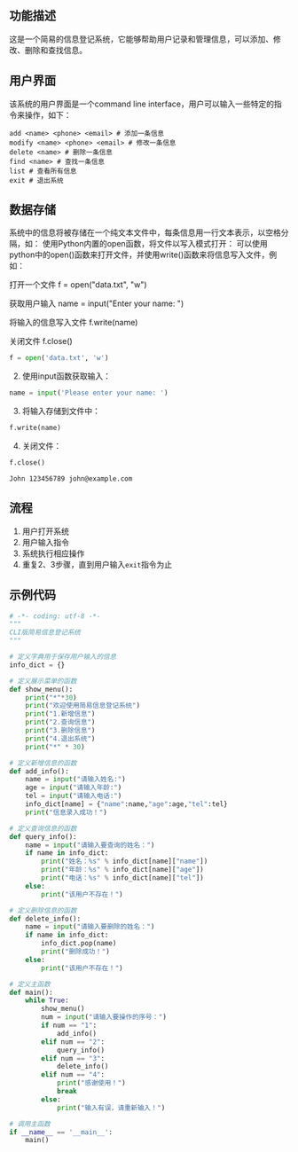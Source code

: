 

## 功能描述

这是一个简易的信息登记系统，它能够帮助用户记录和管理信息，可以添加、修改、删除和查找信息。

## 用户界面

该系统的用户界面是一个command line interface，用户可以输入一些特定的指令来操作，如下：

```
add <name> <phone> <email> # 添加一条信息
modify <name> <phone> <email> # 修改一条信息
delete <name> # 删除一条信息
find <name> # 查找一条信息
list # 查看所有信息
exit # 退出系统
```

## 数据存储

系统中的信息将被存储在一个纯文本文件中，每条信息用一行文本表示，以空格分隔，如：
使用Python内置的open函数，将文件以写入模式打开：
可以使用python中的open()函数来打开文件，并使用write()函数来将信息写入文件，例如：

 打开一个文件
f = open("data.txt", "w")

 获取用户输入
name = input("Enter your name: ")

 将输入的信息写入文件
f.write(name)

 关闭文件
f.close()
```python
f = open('data.txt', 'w')
```

2. 使用input函数获取输入：
```python
name = input('Please enter your name: ')
```

3. 将输入存储到文件中：
```python
f.write(name)
```
4. 关闭文件：
```python
f.close()
```
```
John 123456789 john@example.com
```

## 流程

1. 用户打开系统
2. 用户输入指令
3. 系统执行相应操作
4. 重复2、3步骤，直到用户输入`exit`指令为止

## 示例代码

```python
# -*- coding: utf-8 -*-
"""
CLI版简易信息登记系统
"""

# 定义字典用于保存用户输入的信息
info_dict = {}

# 定义展示菜单的函数
def show_menu():
    print("*"*30)
    print("欢迎使用简易信息登记系统")
    print("1.新增信息")
    print("2.查询信息")
    print("3.删除信息")
    print("4.退出系统")
    print("*" * 30)

# 定义新增信息的函数
def add_info():
    name = input("请输入姓名:")
    age = input("请输入年龄:")
    tel = input("请输入电话:")
    info_dict[name] = {"name":name,"age":age,"tel":tel}
    print("信息录入成功！")

# 定义查询信息的函数
def query_info():
    name = input("请输入要查询的姓名：")
    if name in info_dict:
        print("姓名：%s" % info_dict[name]["name"])
        print("年龄：%s" % info_dict[name]["age"])
        print("电话：%s" % info_dict[name]["tel"])
    else:
        print("该用户不存在！")

# 定义删除信息的函数
def delete_info():
    name = input("请输入要删除的姓名：")
    if name in info_dict:
        info_dict.pop(name)
        print("删除成功！")
    else:
        print("该用户不存在！")

# 定义主函数
def main():
    while True:
        show_menu()
        num = input("请输入要操作的序号：")
        if num == "1":
            add_info()
        elif num == "2":
            query_info()
        elif num == "3":
            delete_info()
        elif num == "4":
            print("感谢使用！")
            break
        else:
            print("输入有误，请重新输入！")

# 调用主函数
if __name__ == '__main__':
    main()

```